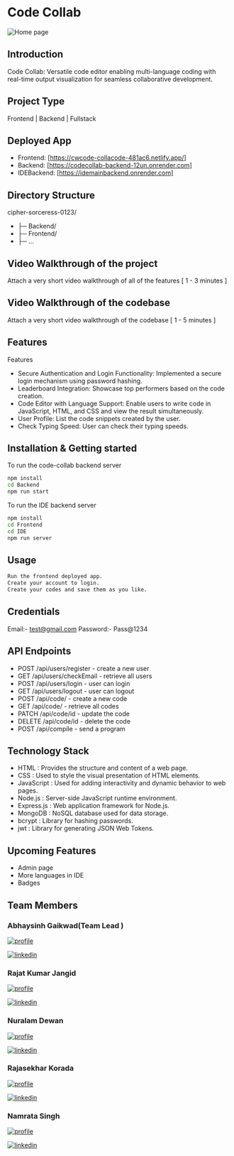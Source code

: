 # Code Collab

![Home page](https://drive.google.com/file/d/16tvYnIo_1CUS9TNWFsiWeLCGVu_z-HMp/view?usp=sharing)

## Introduction
Code Collab: Versatile code editor enabling multi-language coding with real-time output visualization for seamless collaborative development.

## Project Type
Frontend | Backend | Fullstack

## Deployed App
- Frontend: [https://cwcode-collacode-481ac6.netlify.app/]
- Backend: [https://codecollab-backend-12un.onrender.com]
- IDEBackend: [https://idemainbackend.onrender.com]

## Directory Structure
cipher-sorceress-0123/
 - ├─ Backend/
 - ├─ Frontend/
 - ├─ ...

## Video Walkthrough of the project
Attach a very short video walkthrough of all of the features [ 1 - 3 minutes ]

## Video Walkthrough of the codebase
Attach a very short video walkthrough of the codebase [ 1 - 5 minutes ]

## Features
Features
-  Secure Authentication and Login Functionality: Implemented a secure login mechanism using password hashing.
-  Leaderboard Integration: Showcase top performers based on the code creation.
-  Code Editor with Language Support: Enable users to write code in JavaScript, HTML, and CSS and view the result simultaneously.
-  User Profile: List the code snippets created by the user.
-  Check Typing Speed: User can check their typing speeds.

## Installation & Getting started
To run the code-collab backend server 

```bash
npm install 
cd Backend
npm run start
```
To run the IDE backend server 

```bash
npm install 
cd Frontend
cd IDE
npm run server
```


## Usage

```bash
Run the frontend deployed app.
Create your account to login.
Create your codes and save them as you like.
```


## Credentials

Email:- test@gmail.com
Password:- Pass@1234

## API Endpoints

- POST /api/users/register - create a new user
- GET /api/users/checkEmail - retrieve all users
- POST /api/users/login - user can login
- GET /api/users/logout - user can logout
- POST /api/code/ - create a new code
- GET /api/code/ - retrieve all codes
- PATCH /api/code/id - update the code
- DELETE /api/code/id - delete the code
- POST /api/compile - send a program



## Technology Stack
- HTML       : Provides the structure and content of a web page.
- CSS        : Used to style the visual presentation of HTML elements.
- JavaScript : Used for adding interactivity and dynamic behavior to web pages.
- Node.js    : Server-side JavaScript runtime environment.
- Express.js : Web application framework for Node.js.
- MongoDB    :  NoSQL database used for data storage.
- bcrypt     : Library for hashing passwords.
- jwt        : Library for generating JSON Web Tokens.

## Upcoming Features 
- Admin page
- More languages in IDE
- Badges

## Team Members 
### Abhaysinh Gaikwad(Team Lead )
[![profile](https://img.shields.io/badge/Github-000?style=for-the-badge&logo=ko-fi&logoColor=white)](https://github.com/abhaysinh-gaikwad)

[![linkedin](https://img.shields.io/badge/Linkedin-0A66C2?style=for-the-badge&logo=linkedin&logoColor=white)](https://www.linkedin.com/in/abhaysinh-anil-gaikwad/)

### Rajat Kumar Jangid
[![profile](https://img.shields.io/badge/Github-000?style=for-the-badge&logo=ko-fi&logoColor=white)](https://github.com/RajatKumarJangid)

[![linkedin](https://img.shields.io/badge/Linkedin-0A66C2?style=for-the-badge&logo=linkedin&logoColor=white)](https://www.linkedin.com/in/rajat-jangid-2b2a5b232/)

### Nuralam Dewan 
[![profile](https://img.shields.io/badge/Github-000?style=for-the-badge&logo=ko-fi&logoColor=white)](https://github.com/nuralamdewan2000)

[![linkedin](https://img.shields.io/badge/Linkedin-0A66C2?style=for-the-badge&logo=linkedin&logoColor=white)](https://www.linkedin.com/in/nuralam-dewan-a72791175/)

### Rajasekhar Korada 
[![profile](https://img.shields.io/badge/Github-000?style=for-the-badge&logo=ko-fi&logoColor=white)](https://github.com/RScodes1)

[![linkedin](https://img.shields.io/badge/Linkedin-0A66C2?style=for-the-badge&logo=linkedin&logoColor=white)](https://www.linkedin.com/in/rajasekhar-korada-14b417177/)

### Namrata Singh 
[![profile](https://img.shields.io/badge/Github-000?style=for-the-badge&logo=ko-fi&logoColor=white)](https://github.com/10snamrata)

[![linkedin](https://img.shields.io/badge/Linkedin-0A66C2?style=for-the-badge&logo=linkedin&logoColor=white)](https://www.linkedin.com/in/namrata-singh-21b86b224/)




